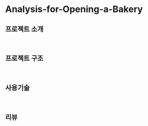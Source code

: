 # Analysis-for-Opening-a-Bakery




## 프로젝트 소개


<br/>

## 프로젝트 구조


<br/>

## 사용기술


<br/>

## 리뷰


